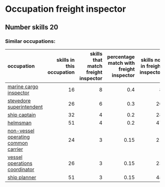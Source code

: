 # Occupation freight inspector
## Number skills 20
### Similar occupations:
| occupation                                                                    |   skills in this occupation |   skills that match freight inspector |   percentage match with freight inspector |   skills not in freight inspector |
|:------------------------------------------------------------------------------|----------------------------:|--------------------------------------:|------------------------------------------:|----------------------------------:|
| [marine cargo inspector](marine_cargo_inspector.md)                           |                          16 |                                     8 |                                      0.4  |                                 8 |
| [stevedore superintendent](stevedore_superintendent.md)                       |                          26 |                                     6 |                                      0.3  |                                20 |
| [ship captain](ship_captain.md)                                               |                          32 |                                     4 |                                      0.2  |                                28 |
| [helmsman](helmsman.md)                                                       |                          51 |                                     4 |                                      0.2  |                                47 |
| [non-vessel operating common carrier](non-vessel_operating_common_carrier.md) |                          24 |                                     3 |                                      0.15 |                                21 |
| [vessel operations coordinator](vessel_operations_coordinator.md)             |                          26 |                                     3 |                                      0.15 |                                23 |
| [ship planner](ship_planner.md)                                               |                          51 |                                     3 |                                      0.15 |                                48 |
